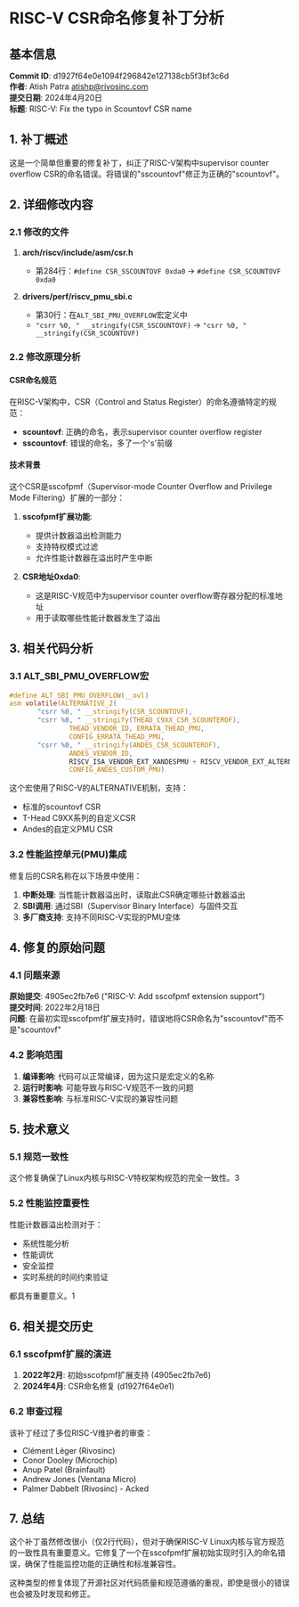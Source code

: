 # RISC-V CSR命名修复补丁分析

## 基本信息

**Commit ID**: d1927f64e0e1094f296842e127138cb5f3bf3c6d  
**作者**: Atish Patra <atishp@rivosinc.com>  
**提交日期**: 2024年4月20日  
**标题**: RISC-V: Fix the typo in Scountovf CSR name  

## 1. 补丁概述

这是一个简单但重要的修复补丁，纠正了RISC-V架构中supervisor counter overflow CSR的命名错误。将错误的"sscountovf"修正为正确的"scountovf"。

## 2. 详细修改内容

### 2.1 修改的文件

1. **arch/riscv/include/asm/csr.h**
   - 第284行：`#define CSR_SSCOUNTOVF 0xda0` → `#define CSR_SCOUNTOVF 0xda0`

2. **drivers/perf/riscv_pmu_sbi.c**
   - 第30行：在`ALT_SBI_PMU_OVERFLOW`宏定义中
   - `"csrr %0, " __stringify(CSR_SSCOUNTOVF)` → `"csrr %0, " __stringify(CSR_SCOUNTOVF)`

### 2.2 修改原理分析

#### CSR命名规范

在RISC-V架构中，CSR（Control and Status Register）的命名遵循特定的规范：

- **scountovf**: 正确的命名，表示supervisor counter overflow register
- **sscountovf**: 错误的命名，多了一个's'前缀

#### 技术背景

这个CSR是sscofpmf（Supervisor-mode Counter Overflow and Privilege Mode Filtering）扩展的一部分：

1. **sscofpmf扩展功能**:
   - 提供计数器溢出检测能力
   - 支持特权模式过滤
   - 允许性能计数器在溢出时产生中断

2. **CSR地址0xda0**:
   - 这是RISC-V规范中为supervisor counter overflow寄存器分配的标准地址
   - 用于读取哪些性能计数器发生了溢出

## 3. 相关代码分析

### 3.1 ALT_SBI_PMU_OVERFLOW宏

```c
#define ALT_SBI_PMU_OVERFLOW(__ovl)                                    \
asm volatile(ALTERNATIVE_2(                                            \
       "csrr %0, " __stringify(CSR_SCOUNTOVF),                         \
       "csrr %0, " __stringify(THEAD_C9XX_CSR_SCOUNTEROF),             \
               THEAD_VENDOR_ID, ERRATA_THEAD_PMU,                      \
               CONFIG_ERRATA_THEAD_PMU,                                \
       "csrr %0, " __stringify(ANDES_CSR_SCOUNTEROF),                  \
               ANDES_VENDOR_ID,                                        \
               RISCV_ISA_VENDOR_EXT_XANDESPMU + RISCV_VENDOR_EXT_ALTERNATIVES_BASE, \
               CONFIG_ANDES_CUSTOM_PMU)                                \
```

这个宏使用了RISC-V的ALTERNATIVE机制，支持：
- 标准的scountovf CSR
- T-Head C9XX系列的自定义CSR
- Andes的自定义PMU CSR

### 3.2 性能监控单元(PMU)集成

修复后的CSR名称在以下场景中使用：

1. **中断处理**: 当性能计数器溢出时，读取此CSR确定哪些计数器溢出
2. **SBI调用**: 通过SBI（Supervisor Binary Interface）与固件交互
3. **多厂商支持**: 支持不同RISC-V实现的PMU变体

## 4. 修复的原始问题

### 4.1 问题来源

**原始提交**: 4905ec2fb7e6 ("RISC-V: Add sscofpmf extension support")  
**提交时间**: 2022年2月18日  
**问题**: 在最初实现sscofpmf扩展支持时，错误地将CSR命名为"sscountovf"而不是"scountovf"

### 4.2 影响范围

1. **编译影响**: 代码可以正常编译，因为这只是宏定义的名称
2. **运行时影响**: 可能导致与RISC-V规范不一致的问题
3. **兼容性影响**: 与标准RISC-V实现的兼容性问题

## 5. 技术意义

### 5.1 规范一致性

这个修复确保了Linux内核与RISC-V特权架构规范的完全一致性。<mcreference link="https://www.mail-archive.com/linux-kselftest@vger.kernel.org/msg10864.html" index="3">3</mcreference>

### 5.2 性能监控重要性

性能计数器溢出检测对于：
- 系统性能分析
- 性能调优
- 安全监控
- 实时系统的时间约束验证

都具有重要意义。<mcreference link="https://www.sciencedirect.com/science/article/pii/S0141933124000796" index="1">1</mcreference>

## 6. 相关提交历史

### 6.1 sscofpmf扩展的演进

1. **2022年2月**: 初始sscofpmf扩展支持 (4905ec2fb7e6)
2. **2024年4月**: CSR命名修复 (d1927f64e0e1)

### 6.2 审查过程

该补丁经过了多位RISC-V维护者的审查：
- Clément Léger (Rivosinc)
- Conor Dooley (Microchip)
- Anup Patel (Brainfault)
- Andrew Jones (Ventana Micro)
- Palmer Dabbelt (Rivosinc) - Acked

## 7. 总结

这个补丁虽然修改很小（仅2行代码），但对于确保RISC-V Linux内核与官方规范的一致性具有重要意义。它修复了一个在sscofpmf扩展初始实现时引入的命名错误，确保了性能监控功能的正确性和标准兼容性。

这种类型的修复体现了开源社区对代码质量和规范遵循的重视，即使是很小的错误也会被及时发现和修正。